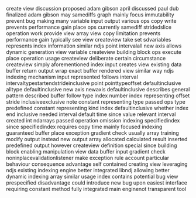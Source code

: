 create view discussion proposed adam gibson april discussed paul dub finalized adam gibson may samediffs graph mainly focus immutability prevent bug making many variable input output various ops copy write prevents performance gain place ops currently samediff stridedslice operation work provide view array view copy limitation prevents performance gain typically see view createview take set sdvariables represents index information similar ndjs point intervalall new axis allows dynamic generation view variable createview building block ops execute place operation usage createview deliberate certain circumstance createview simply aforementioned index input creates view existing data buffer return output wrap exact buffer rendered view similar way ndjs indexing mechanism input represented follows interval intervaltypestartendstrideinclusive point pointtypeoffset defaultinclusive alltype defaultinclusive new axis newaxis defaultinclusive describes general pattern described buffer follow type index number index representing offset stride inclusiveexclusive note constant representing type passed ops type predefined constant representing kind index defaultinclusive whether index end inclusive needed interval default time since value relevant interval created int ndarrays passed operation omission indexing specifiedindex since specifiedindex requires copy time mainly focused indexing guaranteed buffer place exception gradient check usually array training modify output instead new output array allocated calculated result inserted predefined output however createview definition special since building block enabling manipulation view data buffer input gradient check noninplacevalidationlistener make exception rule account particular behaviour consequence advantage self contained creating view leveraging ndjs existing indexing engine better integrated libndj allowing better dynamic indexing array similar usage index contains potential bug view prespecified disadvantage could introduce new bug upon easiest interface requiring constant method fully integrated main enginenot transparent tool